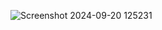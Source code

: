 ![Screenshot 2024-09-20 125231](https://github.com/user-attachments/assets/00ec4aad-e0f1-4047-a20d-5454c38ad1a8)
